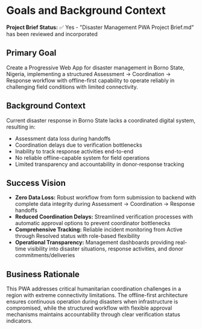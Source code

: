 # Goals and Background Context

**Project Brief Status:** ✅ Yes - "Disaster Management PWA Project Brief.md" has been reviewed and incorporated

## Primary Goal
Create a Progressive Web App for disaster management in Borno State, Nigeria, implementing a structured Assessment → Coordination → Response workflow with offline-first capability to operate reliably in challenging field conditions with limited connectivity.

## Background Context
Current disaster response in Borno State lacks a coordinated digital system, resulting in:
- Assessment data loss during handoffs
- Coordination delays due to verification bottlenecks
- Inability to track response activities end-to-end
- No reliable offline-capable system for field operations
- Limited transparency and accountability in donor-response tracking

## Success Vision
- **Zero Data Loss:** Robust workflow from form submission to backend with complete data integrity during Assessment → Coordination → Response handoffs
- **Reduced Coordination Delays:** Streamlined verification processes with automatic approval options to prevent coordinator bottlenecks
- **Comprehensive Tracking:** Reliable incident monitoring from Active through Resolved status with role-based flexibility
- **Operational Transparency:** Management dashboards providing real-time visibility into disaster situations, response activities, and donor commitments/deliveries

## Business Rationale
This PWA addresses critical humanitarian coordination challenges in a region with extreme connectivity limitations. The offline-first architecture ensures continuous operation during disasters when infrastructure is compromised, while the structured workflow with flexible approval mechanisms maintains accountability through clear verification status indicators.
